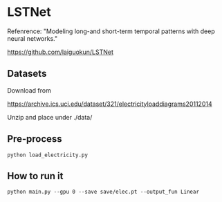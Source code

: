 # LSTNet
Refenrence: "Modeling long-and short-term temporal patterns with deep neural networks." 

https://github.com/laiguokun/LSTNet


## Datasets
Download from 

https://archive.ics.uci.edu/dataset/321/electricityloaddiagrams20112014

Unzip and place under ./data/

## Pre-process
```
python load_electricity.py
```

## How to run it
```
python main.py --gpu 0 --save save/elec.pt --output_fun Linear
```



